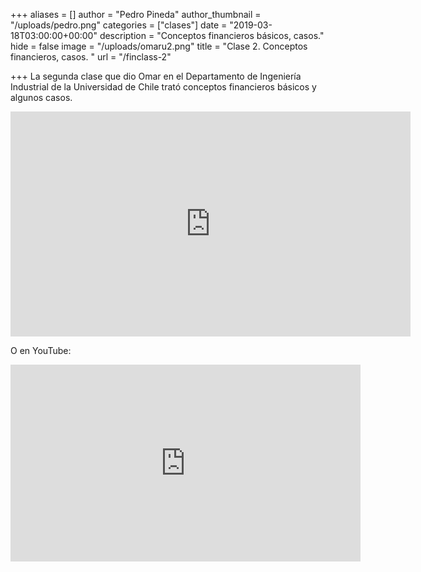 +++
aliases = []
author = "Pedro Pineda"
author_thumbnail = "/uploads/pedro.png"
categories = ["clases"]
date = "2019-03-18T03:00:00+00:00"
description = "Conceptos financieros básicos, casos."
hide = false
image = "/uploads/omaru2.png"
title = "Clase 2. Conceptos financieros, casos. "
url = "/finclass-2"

+++
La segunda clase que dio Omar en el Departamento de Ingeniería Industrial de la Universidad de Chile trató conceptos financieros básicos y algunos casos.

<div style="text-align:center">
<iframe src="https://player.vimeo.com/video/332360701" width="640" height="360" frameborder="0" allow="autoplay; fullscreen" allowfullscreen></iframe>
</div>

O en YouTube:

<div style="text-align:center">
<iframe width="560" height="315" src="https://www.youtube.com/embed/T1EM-khqDWQ" frameborder="0" allow="accelerometer; autoplay; encrypted-media; gyroscope; picture-in-picture" allowfullscreen></iframe></div>